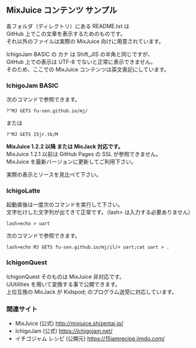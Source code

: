 ## MixJuice コンテンツ サンプル

各フォルダ（ディレクトリ）にある README.txt は\
GitHub 上でこの文章を表示するためのものです。\
それ以外のファイルは実際の MixJuice 向けに用意されています。

IchigoJam BASIC の カナ は Shift_JIS の半角と同じですが、\
GitHub 上での表示は UTF-8 でないと正常に表示できません。\
そのため、ここでの MixJuice コンテンツは英文表記にしています。

### IchigoJam BASIC

次のコマンドで参照できます。

```
?"MJ GETS fu-sen.github.io/mj/
```

または

```
?"MJ GETS 15jr.tk/M
```

**MixJuice 1.2.2 以降 または MicJack 対応です。** \
MixJuice 1.2.1 以前は GitHub Pages の SSL が参照できません。\
MixJuice を最新バージョンに更新してご利用下さい。

実際の表示とソースを見比べて下さい。

### IchigoLatte

起動直後は一度次のコマンドを実行して下さい。\
文字化けした文字列が出てきて正常です。（lash> は入力する必要ありません）

```
lash>echo > uart
```

次のコマンドで参照できます。

```
lash>echo MJ GETS fu-sen.github.io/mj/il/> uart;cat uart > .
```

### IchigonQuest

IchigonQuest そのものは MixJuice 非対応です。\
IJUtilities を用いて変換する事で公開できます。\
上位互換の MicJack が Kidspod; のプログラム送受に対応しています。

### 関連サイト

* MixJuice (公式) http://mixjuice.shizentai.jp/
* IchigoJam (公式) https://ichigojam.net/
* イチゴジャム レシピ (公開元) https://15jamrecipe.jimdo.com/

